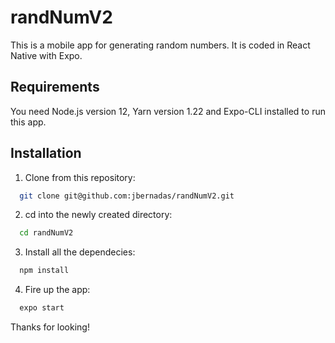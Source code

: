 # randNumV2

This is a mobile app for generating random numbers. It is coded in React Native with Expo.

## Requirements
You need Node.js version 12, Yarn version 1.22 and Expo-CLI installed to run this app.

## Installation
1. Clone from this repository:
```bash
  git clone git@github.com:jbernadas/randNumV2.git
```
2. cd into the newly created directory:
```bash
  cd randNumV2
```
3. Install all the dependecies:
```bash
  npm install
```
4. Fire up the app:
```bash
  expo start
```
Thanks for looking!
